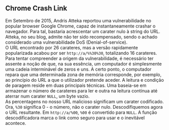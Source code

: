 ## Chrome Crash Link
Em Setembro de 2015, Andris Atteka reportou uma vulnerabilidade no popular browser Google Chrome, capaz de instantaneamente crashar o navegador. Para tal, bastaria acrescentar um carater nulo à string do URL. Atteka, no seu blog, admite não ter sido recompensado, sendo o achado considerado uma vulnerabilidade DoS (Denial-of-service).  
O URL encontrado por 26 carateres, mas a versão rapidamente popularizada acabou por ser `http://a/%%30%30`, totalizando 16 carateres.  
Para tentar compreender a origem da vulnerabilidade, é necessário ter assente a noção de que, na sua essência, um computador é simplesmente uma cadeia interminável de zeros e uns. A certo ponto, o computador repara que uma determinada zona de memória corresponde, por exemplo, ao princípio do URL a que o utilizador pretende aceder. A leitura e condição de paragem reside em duas principais técnicas. Uma baseia-se em armazenar o número de carateres para ler e outra na leitura contínua até aterrar num carater `NULL`, um byte vazio.  
As percentagens no nosso URL malicioso significam um carater codificado. Ora, `%30` significa 0 - o número, não o carater nulo. Descodifiquemos agora o URL resultante. Em `http://a/%00`, `%00` é convertido para `NULL`. A função descodificadora marca o link como seguro para usar e o inevitável acontece.
